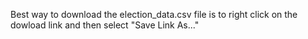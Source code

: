Best way to download the election_data.csv file is to right click on the dowload link and then select "Save Link As..."
